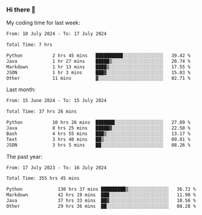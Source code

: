 ### Hi there 👋

My coding time for last week:

<!--START_SECTION:week-->

```txt
From: 10 July 2024 - To: 17 July 2024

Total Time: 7 hrs

Python           2 hrs 45 mins   ██████████░░░░░░░░░░░░░░░   39.42 %
Java             1 hr 27 mins    █████▒░░░░░░░░░░░░░░░░░░░   20.74 %
Markdown         1 hr 13 mins    ████▒░░░░░░░░░░░░░░░░░░░░   17.55 %
JSON             1 hr 3 mins     ███▓░░░░░░░░░░░░░░░░░░░░░   15.03 %
Other            11 mins         ▓░░░░░░░░░░░░░░░░░░░░░░░░   02.71 %
```

<!--END_SECTION:week-->

Last month:

<!--START_SECTION:month-->

```txt
From: 15 June 2024 - To: 15 July 2024

Total Time: 37 hrs 26 mins

Python           10 hrs 26 mins  ███████░░░░░░░░░░░░░░░░░░   27.89 %
Java             8 hrs 25 mins   █████▓░░░░░░░░░░░░░░░░░░░   22.50 %
Bash             4 hrs 55 mins   ███▒░░░░░░░░░░░░░░░░░░░░░   13.17 %
Text             3 hrs 40 mins   ██▒░░░░░░░░░░░░░░░░░░░░░░   09.81 %
JSON             3 hrs 5 mins    ██░░░░░░░░░░░░░░░░░░░░░░░   08.26 %
```

<!--END_SECTION:month-->

The past year:

<!--START_SECTION:year-->

```txt
From: 17 July 2023 - To: 16 July 2024

Total Time: 355 hrs 45 mins

Python             130 hrs 37 mins █████████▒░░░░░░░░░░░░░░░   36.72 %
Markdown           42 hrs 19 mins  ███░░░░░░░░░░░░░░░░░░░░░░   11.90 %
Java               37 hrs 33 mins  ██▓░░░░░░░░░░░░░░░░░░░░░░   10.56 %
Other              29 hrs 26 mins  ██░░░░░░░░░░░░░░░░░░░░░░░   08.28 %
```

<!--END_SECTION:year-->

